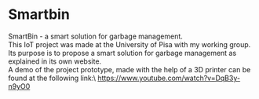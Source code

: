 # Smartbin
SmartBin - a smart solution for garbage management.\
This IoT project was made at the University of Pisa with my working group. Its purpose is to propose a smart solution for garbage management as explained in its own website.\
A demo of the project prototype, made with the help of a 3D printer can be found at the following link:\ 
https://www.youtube.com/watch?v=DqB3y-n9yO0
